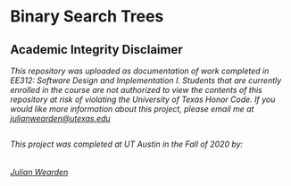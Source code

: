 # Binary Search Trees

## Academic Integrity Disclaimer

*This repository was uploaded as documentation of work completed in EE312: Software Design and Implementation I. Students that are currently enrolled in the course are not authorized to view the contents of this repository at risk of violating the University of Texas Honor Code. If you would like more information about this project, please email me at julianwearden@utexas.edu*

##
###### This project was completed at UT Austin in the Fall of 2020 by: 
###### <a href="mailto:julianwearden@utexas.edu">Julian Wearden